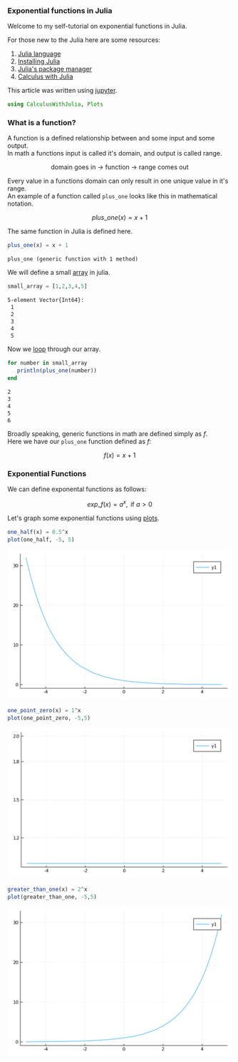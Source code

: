 ### Exponential functions in Julia 

Welcome to my self-tutorial on exponential functions in Julia.

For those new to the Julia here are some resources:
1. [Julia language](https:julialang.org)
2. [Installing Julia](https://julialang.org/downloads/)
3. [Julia's package manager](https://docs.julialang.org/en/v1/stdlib/Pkg/)
4. [Calculus with Julia](https://docs.juliahub.com/CalculusWithJulia/AZHbv/0.0.16/)

This article was written using [jupyter](https://jupyter.org/).


```julia
using CalculusWithJulia, Plots
```

### What is a function?

A function is a defined relationship between and some input and some output.<br>
In math a functions input is called it's domain, and output is called range.<br>

$$ \text{domain goes in}~\to~\text{function}~\to~\text{range comes out}$$

Every value in a functions domain can only result in one unique value in it's range. <br>
An example of a function called `plus_one` looks like this in mathematical notation.<br>

$$plus\_one(x) = x+1$$

The same function in Julia is defined here.


```julia
plus_one(x) = x + 1
```




    plus_one (generic function with 1 method)



We will define a small [array](https://docs.julialang.org/en/v1/base/arrays/) in julia.


```julia
small_array = [1,2,3,4,5]
```




    5-element Vector{Int64}:
     1
     2
     3
     4
     5



Now we [loop](https://docs.julialang.org/en/v1/manual/control-flow/#man-loops) through our array.


```julia
for number in small_array
   println(plus_one(number))
end
```

    2
    3
    4
    5
    6


Broadly speaking, generic functions in math are defined simply as $f$.<br>
Here we have our `plus_one` function defined as $f$:<br>

$$ f(x) = x + 1$$

### Exponential Functions

We can define exponental functions as follows:

$$ exp\_f(x) = a^x, \text{ if } a>0 $$

Let's graph some exponential functions using [plots](https://docs.juliaplots.org/stable/).


```julia
one_half(x) = 0.5^x
plot(one_half, -5, 5)
```




    
![svg](expo_files/output_11_0.svg)
    




```julia
one_point_zero(x) = 1^x
plot(one_point_zero, -5,5)
```




    
![svg](expo_files/output_12_0.svg)
    




```julia
greater_than_one(x) = 2^x
plot(greater_than_one, -5,5)
```




    
![svg](expo_files/output_13_0.svg)
    




```julia

```
